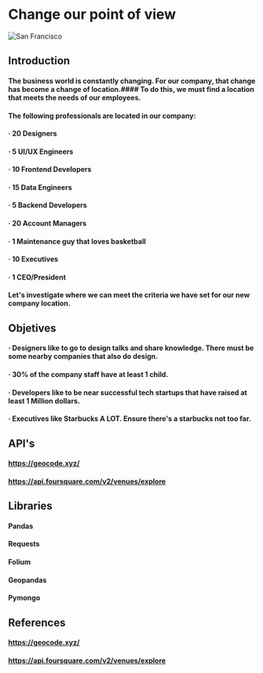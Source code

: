  # Change our point of view


![San Francisco](https://assets.greentechmedia.com/assets/content/cache/made/assets/content/cache/remote/https_assets.greentechmedia.com/content/images/articles/San_Francisco_Skyline_Golden_Gate_XL_721_420_80_s_c1.jpg)





## Introduction

#### The business world is constantly changing. For our company, that change has become a change of location.#### To do this, we must find a location that meets the needs of our employees.
#### The following professionals are located in our company:

####  · 20 Designers
####  · 5 UI/UX Engineers
####  · 10 Frontend Developers
####  · 15 Data Engineers
####  · 5 Backend Developers
####  · 20 Account Managers
####  · 1 Maintenance guy that loves basketball
####  · 10 Executives
####  · 1 CEO/President

#### Let's investigate where we can meet the criteria we have set for our new company location.

## Objetives

#### · Designers like to go to design talks and share knowledge. There must be some nearby companies that also do design.
#### · 30% of the company staff have at least 1 child.
#### · Developers like to be near successful tech startups that have raised at least 1 Million dollars.
#### · Executives like Starbucks A LOT. Ensure there's a starbucks not too far.

## API's

#### https://geocode.xyz/
#### https://api.foursquare.com/v2/venues/explore

## Libraries

#### Pandas
#### Requests
#### Folium
#### Geopandas
#### Pymongo

## References
#### https://geocode.xyz/
#### https://api.foursquare.com/v2/venues/explore


